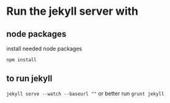 # Run the jekyll server with

## node packages

install needed node packages

    npm install

## to run jekyll

`jekyll serve --watch --baseurl ""` or better run `grunt jekyll`

